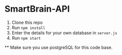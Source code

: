 # SmartBrain-API

1. Clone this repo
2. Run `npm install`
3. Enter the details for your own database in `server.js`
4. Run `npm start`

** Make sure you use postgreSQL for this code base.